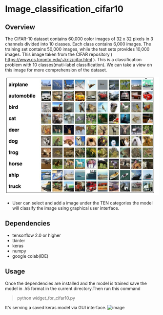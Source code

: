 # Image_classification_cifar10
## Overview
The CIFAR-10 dataset contains 60,000 color images of 32 x 32 pixels in 3 channels divided into 10 classes. Each class contains 6,000 images. The training set contains 50,000 images, while the test sets provides 10,000 images. This image taken from the CIFAR repository ( https://www.cs.toronto.edu/~kriz/cifar.html ). This is a classification problem with 10 classes(muti-label classification). We can take a view on this image for more comprehension of the dataset.

![Test Image 3](/cifar10.png)

- User can select and add a image under the TEN categories  the model will classify the image using graphical user interface.

## Dependencies
- tensorflow 2.0 or higher
- tkinter
- keras
- numpy
- google colab(IDE)

## Usage
Once the dependencies are installed and the model is trained save the model in .h5 format in the current directory.Then run this command

>python widget_for_cifar10.py

It's serving a saved keras model via GUI interface.
![image](/output.gif)

